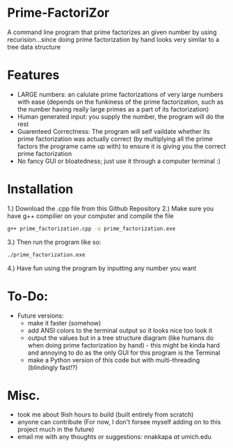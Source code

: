 # Prime-FactoriZor
A command line program that prime factorizes an given number by using recurision...since doing prime factorization by hand looks very similar to a tree data structure

# Features
- LARGE numbers: an calulate prime factorizations of very large numbers with ease (depends on the funkiness of the prime factorization, such as the number having really large primes as a part of its factorization)
- Human generated input: you supply the number, the program will do the rest
- Guarenteed Correctness: The program will self vaildate whether its prime factorization was actually correct (by multiplying all the prime factors the programe came up with) to ensure it is giving you the correct prime factorization 
- No fancy GUI or bloatedness; just use it through a computer terminal :) 

# Installation
1.) Download the .cpp file from this Github Repository 
2.) Make sure you have g++ compilier on your computer and compile the file
```bash
g++ prime_factorization.cpp -o prime_factorization.exe
```
3.) Then run the program like so:
``` bash
./prime_factorization.exe
```
4.) Have fun using the program by inputting any number you want
# To-Do:
- Future versions:
    - make it faster (somehow)
    - add ANSI colors to the terminal output so it looks nice too look it
    - output the values but in a tree structure diagram (like humans do when doing prime factorization by hand)
          - this might be kinda hard and annoying to do as the only GUI for this program is the Terminal
    - make a Python version of this code but with multi-threading (blindingly fast!?)
# Misc.
- took me about 9ish hours to build (built entirely from scratch)
- anyone can contribute (For now, I don't forsee myself adding on to this project much in the future)
- email me with any thoughts or suggestions: nnakkapa *at* umich.edu
    
